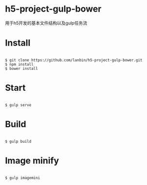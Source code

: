 # h5-project-gulp-bower
 
用于h5开发的基本文件结构以及gulp任务流

# Install

```shell

$ git clone https://github.com/lanbin/h5-project-gulp-bower.git
$ npm install
$ bower install

```

# Start

```shell

$ gulp serve

```

# Build

```shell

$ gulp build

```

# Image minify

```shell

$ gulp imagemini

```
